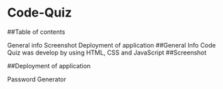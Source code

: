 # Code-Quiz

##Table of contents

General info
Screenshot
Deployment of application 
##General Info
Code Quiz was develop by using HTML, CSS and JavaScript
##Screenshot






##Deployment of application

Password Generator